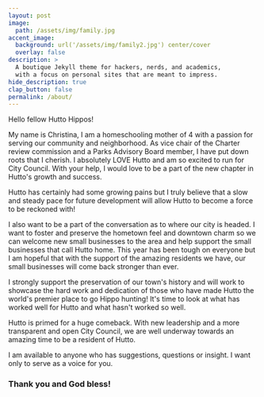 ```yaml
---
layout: post
image: 
  path: /assets/img/family.jpg
accent_image: 
  background: url('/assets/img/family2.jpg') center/cover
  overlay: false
description: >
  A boutique Jekyll theme for hackers, nerds, and academics,
  with a focus on personal sites that are meant to impress.
hide_description: true
clap_button: false
permalink: /about/
---
```


Hello fellow Hutto Hippos! 

My name is Christina, I am a homeschooling mother of 4 with a passion for serving our community and neighborhood. As vice chair of the Charter review commission and a Parks Advisory Board member, I have put down roots that I cherish. I absolutely LOVE Hutto and am so excited to run for City Council. With your help, I would love to be a part of the new chapter in Hutto's growth and success. 

Hutto has certainly had some growing pains but I truly believe that a slow and steady pace for future development will allow Hutto to become a force to be reckoned with! 

I also want to be a part of the conversation as to where our city is headed. I want to foster and preserve the hometown feel and downtown charm so we can welcome new small businesses to the area and help support the small businesses that call Hutto home. This year has been tough on everyone but I am hopeful that with the support of the amazing residents we have, our small businesses will come back stronger than ever. 

I strongly support the preservation of our town's history and will work to showcase the hard work and dedication of those who have made Hutto the world's premier place to go Hippo hunting! It's time to look at what has worked well for Hutto and what hasn't worked so well. 

Hutto is primed for a huge comeback. With new leadership and a more transparent and open City Council, we are well underway towards an amazing time to be a resident of Hutto. 

I am available to anyone who has suggestions, questions or insight. I want only to serve as a voice for you.

### Thank you and God bless!
